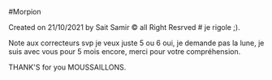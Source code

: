 #Morpion

Created on 21/10/2021 by Sait Samir © all Right Resrved # je rigole ;).

Note aux correcteurs svp je veux juste 5 ou 6 oui, je demande pas la lune, je suis avec vous pour 5 mois encore, merci pour votre compréhension.


THANK'S for you MOUSSAILLONS. 